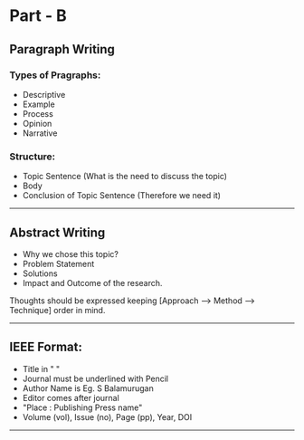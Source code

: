 # Part - B 

## Paragraph Writing 

### Types of Pragraphs: 

- Descriptive 
- Example 
- Process
- Opinion
- Narrative 

### Structure: 

- Topic Sentence (What is the need to discuss the topic) 
- Body 
- Conclusion of Topic Sentence (Therefore we need it)
---
## Abstract Writing

- Why we chose this topic?
- Problem Statement 
- Solutions 
- Impact and Outcome of the research. 

Thoughts should be expressed keeping [Approach --> Method --> Technique] order in mind. 

---

## IEEE Format:

- Title in " " 
- Journal must be underlined with Pencil 
- Author Name is Eg. S Balamurugan
- Editor comes after journal 
- "Place : Publishing Press name"
- Volume (vol), Issue (no), Page (pp), Year, DOI

---